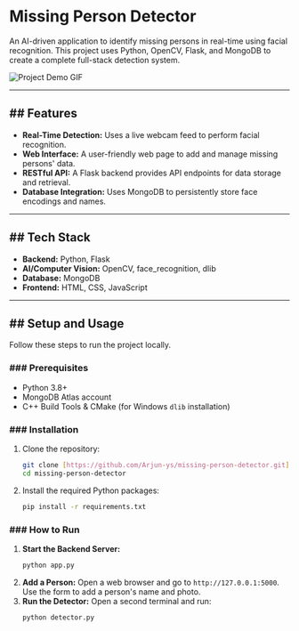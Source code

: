 # Missing Person Detector

An AI-driven application to identify missing persons in real-time using facial recognition. This project uses Python, OpenCV, Flask, and MongoDB to create a complete full-stack detection system.

![Project Demo GIF](link_to_your_demo_gif_here)

---

## ## Features

* **Real-Time Detection:** Uses a live webcam feed to perform facial recognition.
* **Web Interface:** A user-friendly web page to add and manage missing persons' data.
* **RESTful API:** A Flask backend provides API endpoints for data storage and retrieval.
* **Database Integration:** Uses MongoDB to persistently store face encodings and names.

---

## ## Tech Stack

* **Backend:** Python, Flask
* **AI/Computer Vision:** OpenCV, face_recognition, dlib
* **Database:** MongoDB
* **Frontend:** HTML, CSS, JavaScript

---

## ## Setup and Usage

Follow these steps to run the project locally.

### ### Prerequisites

* Python 3.8+
* MongoDB Atlas account
* C++ Build Tools & CMake (for Windows `dlib` installation)

### ### Installation

1.  Clone the repository:
    ```bash
    git clone [https://github.com/Arjun-ys/missing-person-detector.git](https://github.com/Arjun-ys/missing-person-detector.git)
    cd missing-person-detector
    ```
2.  Install the required Python packages:
    ```bash
    pip install -r requirements.txt
    ```

### ### How to Run

1.  **Start the Backend Server:**
    ```bash
    python app.py
    ```
2.  **Add a Person:**
    Open a web browser and go to `http://127.0.0.1:5000`. Use the form to add a person's name and photo.
3.  **Run the Detector:**
    Open a second terminal and run:
    ```bash
    python detector.py
    ```

